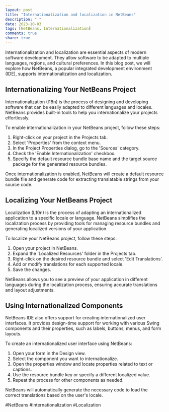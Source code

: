 ```yaml
---
layout: post
title: "Internationalization and localization in NetBeans"
description: " "
date: 2023-10-03
tags: [NetBeans, Internationalization]
comments: true
share: true
---
```


Internationalization and localization are essential aspects of modern software development. They allow software to be adapted to multiple languages, regions, and cultural preferences. In this blog post, we will explore how NetBeans, a popular integrated development environment (IDE), supports internationalization and localization.

## Internationalizing Your NetBeans Project

Internationalization (I18n) is the process of designing and developing software that can be easily adapted to different languages and locales. NetBeans provides built-in tools to help you internationalize your projects effortlessly.

To enable internationalization in your NetBeans project, follow these steps:

1. Right-click on your project in the Projects tab.
2. Select 'Properties' from the context menu.
3. In the Project Properties dialog, go to the 'Sources' category.
4. Check the 'Enable Internationalization' checkbox.
5. Specify the default resource bundle base name and the target source package for the generated resource bundles.

Once internationalization is enabled, NetBeans will create a default resource bundle file and generate code for extracting translatable strings from your source code.

## Localizing Your NetBeans Project

Localization (L10n) is the process of adapting an internationalized application to a specific locale or language. NetBeans simplifies the localization process by providing tools for managing resource bundles and generating localized versions of your application.

To localize your NetBeans project, follow these steps:

1. Open your project in NetBeans.
2. Expand the 'Localized Resources' folder in the Projects tab.
3. Right-click on the desired resource bundle and select 'Edit Translations'.
4. Add or modify translations for each supported locale.
5. Save the changes.

NetBeans allows you to see a preview of your application in different languages during the localization process, ensuring accurate translations and layout adjustments.

## Using Internationalized Components

NetBeans IDE also offers support for creating internationalized user interfaces. It provides design-time support for working with various Swing components and their properties, such as labels, buttons, menus, and form layouts.

To create an internationalized user interface using NetBeans:

1. Open your form in the Design view.
2. Select the component you want to internationalize.
3. Open the properties window and locate properties related to text or captions.
4. Use the resource bundle key or specify a different localized value.
5. Repeat the process for other components as needed.

NetBeans will automatically generate the necessary code to load the correct translations based on the user's locale.

#NetBeans #Internationalization #Localization